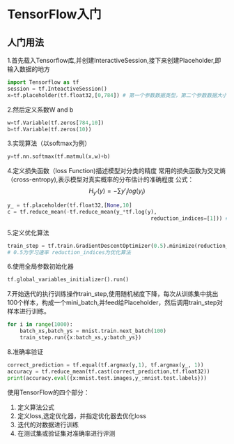 ﻿# TensorFlow入门

## 人门用法
1.首先载入Tensorflow库,并创建InteractiveSession,接下来创建Placeholder,即输入数据的地方
```python
import Tensorflow as tf
session = tf.InteactiveSession()
x=tf.placeholder(tf.float32,[0,784]) # 第一个参数数据类型，第二个参数数据大小（0代表不限条数输入）
```
2.然后定义系数W and b
```python
w=tf.Variable(tf.zeros[784,10])
b=tf.Variable(tf.zeros(10))
```
3.实现算法（以softmax为例）
```python
y=tf.nn.softmax(tf.matmul(x,w)+b)
```
4.定义损失函数（loss Function)描述模型对分类的精度
常用的损失函数为交叉熵（cross-entropy),表示模型对真实概率的分布估计的准确程度
公式：
$$ H_{y'}(y)=-\sum y'_ilog(y_i)$$
```python
y_ = tf.placeholder(tf.float32,[None,10]
c = tf.reduce_mean(-tf.reduce_mean(y_*tf.log(y),
                                              reduction_indices=[1])) #reduction_indices=1表示每行运算 
```
5.定义优化算法
```python
train_step = tf.train.GradientDescentOptimizer(0.5).minimize(reduction_indices)
# 0.5为学习速率 reduction_indices为优化算法
```
6.使用全局参数初始化器
```python
tf.global_variables_initializer().run()
```
7.开始迭代的执行训练操作train_step,使用随机梯度下降，每次从训练集中挑出100个样本，构成一个mini_batch,并feed给Placeholder，然后调用train_step对样本进行训练。
```python
for i in range(1000):
    batch_xs,batch_ys = mnist.train.next_batch(100)
    train_step.run({x:batch_xs,y:batch_ys})
```
8.准确率验证
```python
correct_prediction = tf.equal(tf.argmax(y,1), tf.argmax(y_, 1))
accuracy = tf.reduce_mean(tf.cast(correct_prediction,tf.float32))
print(accuracy.eval({x:mnist.test.images,y_:mnist.test.labels}))
```
使用TensorFlow的四个部分：
1. 定义算法公式
2. 定义loss,选定优化器，并指定优化器去优化loss
3. 迭代的对数据进行训练
4. 在测试集或验证集对准确率进行评测


